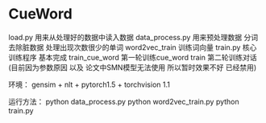 # CueWord
load.py 用来从处理好的数据中读入数据
data_process.py 用来预处理数据 分词 去除脏数据 处理出现次数很少的单词
word2vec_train 训练词向量
train.py 核心训练程序 基本完成 
train_cue_word 第一轮训练cue_word
train 第二轮训练对话 (目前因为参数原因 以及 论文中SMN模型无法使用 所以暂时效果不好 已经禁用)

环境：
gensim + nlt + pytorch1.5 + torchvision 1.1

运行方法：
python data_process.py
python word2vec_train.py
python train.py